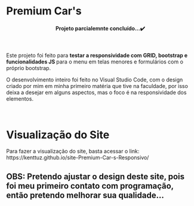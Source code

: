 # Premium Car's

<h4 align="center">Projeto parcialemnte concluído...✔️</h4><br>

<p>Este projeto foi feito para <strong>testar a responsividade com GRID, bootstrap e funcionalidades JS </strong>para o menu em telas menores e formulários com o próprio bootstrap.
<p>O desenvolvimento inteiro foi feito no Visual Studio Code, com o design criado por mim em minha primeiro matéria que tive na faculdade, por isso deixa a desejar em alguns aspectos, mas o foco é na responsividade dos elementos.</p><br>

<h1>Visualização do Site</h1>
<p>Para fazer a visualização do site, basta acessar o link:
<a href:"https://kenttuz.github.io/SiteReservaDeCarros-Responsivo-Form/">https://kenttuz.github.io/site-Premium-Car-s-Responsivo/</a>

## OBS: Pretendo ajustar o design deste site, pois foi meu primeiro contato com programação, então pretendo melhorar sua qualidade...

